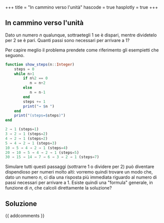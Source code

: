 +++
title = "In cammino verso l'unità"
hascode = true
hasplotly = true
+++

## In cammino verso l'unità
Dato un numero $n$ qualunque, sottraetegli 1 se è dispari, mentre dividetelo per 2 se è pari. Quanti passi sono necessari per arrivare a 1?

Per capire meglio il problema prendete come riferimento gli esempietti che seguono.
```julia
function show_steps(n::Integer)
    steps = 0
    while n>1
        if n%2 == 0
           n = n÷2
        else
           n = n-1
        end
        steps += 1
        print("→ $n ")
    end
    print("(steps=$steps)")
end

2 → 1 (steps=1)
3 → 2 → 1 (steps=2)
4 → 2 → 1 (steps=2)
5 → 4 → 2 → 1 (steps=3)
10 → 5 → 4 → 2 → 1 (steps=4)
20 → 10 → 5 → 4 → 2 → 1 (steps=5)
30 → 15 → 14 → 7 → 6 → 3 → 2 → 1 (steps=7)
```

<!-- ~~~
</body>
<body>

<label for="inputN">n:</label>
<input type="number" id="inputN" min="1">
<button onclick="calculate()">Calcola</button>
<div id="result"></div>
    
<script>
function S(n) {
    let steps = 0;
    let res = `${n} `;
    while (n > 1) {
        console.log(res);
        if (n % 2 === 0) {
            n = n / 2; // Divide by 2 if even
        } else {
            n = n - 1; // Subtract 1 if odd
        }
        steps++;
        res += `→ ${n} `;
    }
    res += ` (passi totali: ${steps})`;
    return res;
}

function calculate() {
    let n = parseInt(document.getElementById("inputN").value);
    let result = S(n);
    document.getElementById("result").innerText = `${result}`;
}
</script>
</body>
<body>

~~~

~~~
<br>
~~~ -->

Simulare tutti questi passaggi (sottrarre 1 o dividere per 2) può diventare dispendioso per numeri molto alti: vorremo quindi trovare un modo che, dato un numero $n$, ci dia una risposta più immediata riguardo al numero di passi necessari per arrivare a 1. Esiste quindi una "formula" generale, in funzione di $n$, che calcoli direttamente la soluzione?


## Soluzione


{{ addcomments }}